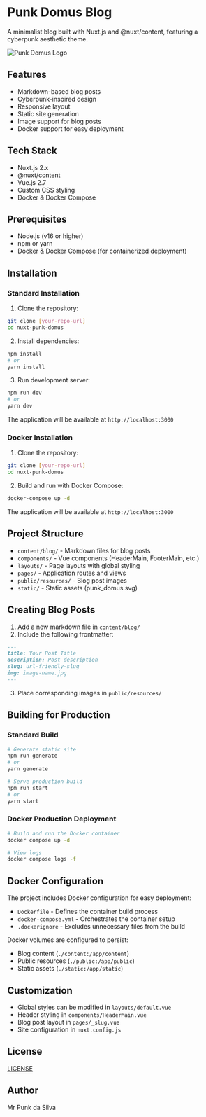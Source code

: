# Punk Domus Blog

A minimalist blog built with Nuxt.js and @nuxt/content, featuring a cyberpunk aesthetic theme.

![Punk Domus Logo](static/punk_domus.svg)

## Features

- Markdown-based blog posts
- Cyberpunk-inspired design
- Responsive layout
- Static site generation
- Image support for blog posts
- Docker support for easy deployment

## Tech Stack

- Nuxt.js 2.x
- @nuxt/content
- Vue.js 2.7
- Custom CSS styling
- Docker & Docker Compose

## Prerequisites

- Node.js (v16 or higher)
- npm or yarn
- Docker & Docker Compose (for containerized deployment)

## Installation

### Standard Installation

1. Clone the repository:
```bash
git clone [your-repo-url]
cd nuxt-punk-domus
```

2. Install dependencies:
```bash
npm install
# or
yarn install
```

3. Run development server:
```bash
npm run dev
# or
yarn dev
```

The application will be available at `http://localhost:3000`

### Docker Installation

1. Clone the repository:
```bash
git clone [your-repo-url]
cd nuxt-punk-domus
```

2. Build and run with Docker Compose:
```bash
docker-compose up -d
```

The application will be available at `http://localhost:3000`

## Project Structure

- `content/blog/` - Markdown files for blog posts
- `components/` - Vue components (HeaderMain, FooterMain, etc.)
- `layouts/` - Page layouts with global styling
- `pages/` - Application routes and views
- `public/resources/` - Blog post images
- `static/` - Static assets (punk_domus.svg)

## Creating Blog Posts

1. Add a new markdown file in `content/blog/`
2. Include the following frontmatter:
```markdown
---
title: Your Post Title
description: Post description
slug: url-friendly-slug
img: image-name.jpg
---
```
3. Place corresponding images in `public/resources/`

## Building for Production

### Standard Build

```bash
# Generate static site
npm run generate
# or
yarn generate

# Serve production build
npm run start
# or
yarn start
```

### Docker Production Deployment

```bash
# Build and run the Docker container
docker compose up -d

# View logs
docker compose logs -f
```

## Docker Configuration

The project includes Docker configuration for easy deployment:

- `Dockerfile` - Defines the container build process
- `docker-compose.yml` - Orchestrates the container setup
- `.dockerignore` - Excludes unnecessary files from the build

Docker volumes are configured to persist:
- Blog content (`./content:/app/content`)
- Public resources (`./public:/app/public`)
- Static assets (`./static:/app/static`)

## Customization

- Global styles can be modified in `layouts/default.vue`
- Header styling in `components/HeaderMain.vue`
- Blog post layout in `pages/_slug.vue`
- Site configuration in `nuxt.config.js`

## License

[LICENSE](LICENSE)

## Author

Mr Punk da Silva
